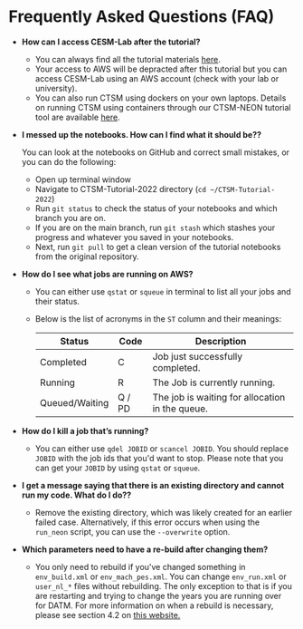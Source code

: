 # Frequently Asked Questions (FAQ)

* **How can I access CESM-Lab after the tutorial?**
  - You can always find all the tutorial materials [here](https://ncar.github.io/CTSM-Tutorial-2022/README.html). 
  - Your access to AWS will be depracted after this tutorial but you can access CESM-Lab using an AWS account (check with your lab or university).
  - You can also run CTSM using dockers on your own laptops. Details on running CTSM using containers through our CTSM-NEON tutorial tool are available [here](https://ncar.github.io/NEON-visualization/).

* **I messed up the notebooks. How can I find what it should be??**

    You can look at the notebooks on GitHub and correct small mistakes, or you can do the following:
     - Open up terminal window
     - Navigate to CTSM-Tutorial-2022 directory (`cd ~/CTSM-Tutorial-2022`)
     - Run `git status` to check the status of your notebooks and which branch you are on. 
     - If you are on the main branch, run `git stash` which stashes your progress and whatever you saved in your notebooks. 
     - Next, run `git pull` to get a clean version of the tutorial notebooks from the original repository. 

* **How do I see what jobs are running on AWS?**
  - You can either use `qstat` or `squeue` in terminal to list all your jobs and their status. 
  - Below is the list of acronyms in the `ST` column and their meanings:

    | Status | Code | Description |
    | --- | ----------- | ----------- |
    | Completed | C | Job just successfully completed. |
    | Running | R | The Job is currently running. |
    | Queued/Waiting | Q / PD | The job is waiting for allocation in the queue. |


* **How do I kill a job that’s running?**
  - You can either use `qdel JOBID` or `scancel JOBID`. You should replace `JOBID` with the job ids that you'd want to stop. Please note that you can get your `JOBID` by using `qstat` or `squeue`.


* **I get a message saying that there is an existing directory and cannot run my code. What do I do??**

    * Remove the existing directory, which was likely created for an earlier failed case. Alternatively, if this error occurs when using the `run_neon` script, you can use the `--overwrite` option.

* **Which parameters need to have a re-build after changing them?**

    * You only need to rebuild if you've changed something in `env_build.xml` or `env_mach_pes.xml`. You can change `env_run.xml` or `user_nl_*` files without rebuilding. The only exception to that is if you are restarting and trying to change the years you are running over for DATM. For more information on when a rebuild is necessary, please see section 4.2 on [this website.](https://esmci.github.io/cime/versions/ufs_release_v1.0/html/users_guide/building-a-case.html)

